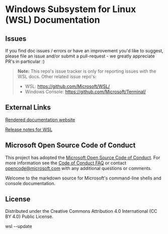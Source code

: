 # Windows Subsystem for Linux (WSL) Documentation

## Issues
If you find doc issues / errors or have an improvement you'd like to suggest, please file an issue and/or submit a pull-request - we greatly appreciate PR's in particular :)

> **Note:** This repo's issue tracker is only for reporting issues with the WSL docs.
> Other related issue repo's:
> * WSL: https://github.com/Microsoft/WSL/
> * Windows Console: https://github.com/Microsoft/Terminal/

## External Links

[Rendered documentation website](https://learn.microsoft.com/windows/wsl/) 

[Release notes for WSL](https://learn.microsoft.com/windows/wsl/release-notes)

## Microsoft Open Source Code of Conduct

This project has adopted the [Microsoft Open Source Code of Conduct](https://opensource.microsoft.com/codeofconduct/).
For more information see the [Code of Conduct FAQ](https://opensource.microsoft.com/codeofconduct/faq/) or contact [opencode@microsoft.com](mailto:opencode@microsoft.com) with any additional questions or comments.

Welcome to the markdown source for Microsoft's command-line shells and console documentation.

## License
Distributed under the Creative Commons Attribution 4.0 International (CC BY 4.0) Public License.




wsl --update
